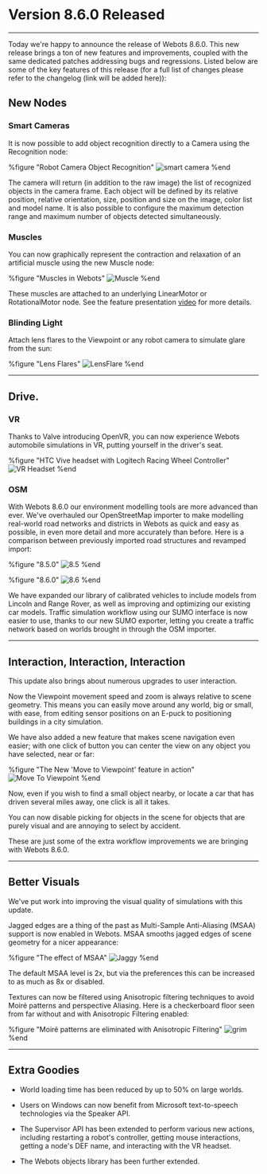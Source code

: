 # Version 8.6.0 Released

---

Today we're happy to announce the release of Webots 8.6.0. This new release brings a ton of new features and improvements, coupled with the same dedicated patches addressing bugs and regressions. Listed below are some of the key features of this release (for a full list of changes please refer to the changelog (link will be added here)):

## New Nodes

### Smart Cameras

It is now possible to add object recognition directly to a Camera using the Recognition node:

%figure "Robot Camera Object Recognition"
![smart camera](images/recognition.png)
%end

The camera will return (in addition to the raw image) the list of recognized objects in the camera frame. Each object will be defined by its relative position, relative orientation, size, position and size on the image, color list and model name. It is also possible to configure the maximum detection range and maximum number of objects detected simultaneously.

### Muscles

You can now graphically represent the contraction and relaxation of an artificial muscle using the new Muscle node:

%figure "Muscles in Webots"
![Muscle](images/muscle.gif)
%end

These muscles are attached to an underlying LinearMotor or RotationalMotor node.
See the feature presentation [video](http://www.youtube.com/watch?v=pd0jD1TbJe4) for more details.

### Blinding Light

Attach lens flares to the Viewpoint or any robot camera to simulate glare from the sun:

%figure "Lens Flares"
![LensFlare](images/lens_flare.png)
%end

---

## Drive.


### VR

Thanks to Valve introducing OpenVR, you can now experience Webots automobile simulations in VR, putting yourself in the driver's seat. 

%figure "HTC Vive headset with Logitech Racing Wheel Controller"
![VR Headset](images/vr_headset.png)
%end

### OSM

With Webots 8.6.0 our environment modelling tools are more advanced than ever. We've overhauled our OpenStreetMap importer to make modelling real-world road networks and districts in Webots as quick and easy as possible, in even more detail and more accurately than before. Here is a comparison between previously imported road structures and revamped import:

%figure "8.5.0"
![8.5](images/osm_master.png)
%end

%figure "8.6.0"
![8.6](images/osm_develop.png)
%end

We have expanded our library of calibrated vehicles to include models from Lincoln and Range Rover, as well as improving and optimizing our existing car models. Traffic simulation workflow using our SUMO interface is now easier to use, thanks to our new SUMO exporter, letting you create a traffic network based on worlds brought in through the OSM importer.

---

## Interaction, Interaction, Interaction

This update also brings about numerous upgrades to user interaction. 

Now the Viewpoint movement speed and zoom is always relative to scene geometry. This means you can easily move around any world, big or small, with ease, from editing sensor positions on an E-puck to positioning buildings in a city simulation. 

We have also added a new feature that makes scene navigation even easier; with one click of button you can center the view on any object you have selected, near or far:  

%figure "The New 'Move to Viewpoint' feature in action"
![Move To Viewpoint](images/viewpoint.gif)
%end

Now, even if you wish to find a small object nearby, or locate a car that has driven several miles away, one click is all it takes.

You can now disable picking for objects in the scene for objects that are purely visual and are annoying to select by accident.

These are just some of the extra workflow improvements we are bringing with Webots 8.6.0.

---

## Better Visuals

We've put work into improving the visual quality of simulations with this update.

Jagged edges are a thing of the past as Multi-Sample Anti-Aliasing (MSAA) support is now enabled in Webots. MSAA smooths jagged edges of scene geometry for a nicer appearance:

%figure "The effect of MSAA"
![Jaggy](images/msaa.png)
%end

The default MSAA level is 2x, but via the preferences this can be increased to as much as 8x or disabled.

Textures can now be filtered using Anisotropic filtering techniques to avoid Moiré patterns and perspective Aliasing. Here is a checkerboard floor seen from far without and with Anisotropic Filtering enabled:

%figure "Moiré patterns are eliminated with Anisotropic Filtering"
![grim](images/moire_pattern.png)
%end

---

## Extra Goodies

 - World loading time has been reduced by up to 50% on large worlds.

 - Users on Windows can now benefit from Microsoft text-to-speech technologies via the Speaker API.

 - The Supervisor API has been extended to perform various new actions, including restarting a robot's controller, getting mouse interactions, getting a node's DEF name, and interacting with the VR headset.

 - The Webots objects library has been further extended.
